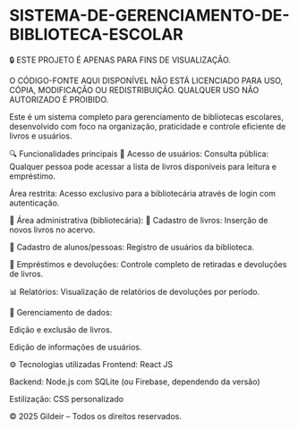 # SISTEMA-DE-GERENCIAMENTO-DE-BIBLIOTECA-ESCOLAR

🔒 ESTE PROJETO É APENAS PARA FINS DE VISUALIZAÇÃO.

O CÓDIGO-FONTE AQUI DISPONÍVEL NÃO ESTÁ LICENCIADO PARA USO, CÓPIA, MODIFICAÇÃO OU REDISTRIBUIÇÃO. QUALQUER USO NÃO AUTORIZADO É PROIBIDO.


Este é um sistema completo para gerenciamento de bibliotecas escolares, desenvolvido com foco na organização, praticidade e controle eficiente de livros e usuários.

🔍 Funcionalidades principais
👥 Acesso de usuários:
Consulta pública: Qualquer pessoa pode acessar a lista de livros disponíveis para leitura e empréstimo.

Área restrita: Acesso exclusivo para a bibliotecária através de login com autenticação.

🔐 Área administrativa (bibliotecária):
📘 Cadastro de livros: Inserção de novos livros no acervo.

👤 Cadastro de alunos/pessoas: Registro de usuários da biblioteca.

📖 Empréstimos e devoluções: Controle completo de retiradas e devoluções de livros.

📊 Relatórios: Visualização de relatórios de devoluções por período.

🧾 Gerenciamento de dados:

Edição e exclusão de livros.

Edição de informações de usuários.

⚙️ Tecnologias utilizadas
Frontend: React JS

Backend: Node.js com SQLite (ou Firebase, dependendo da versão)

Estilização: CSS personalizado


© 2025 Gildeir – Todos os direitos reservados.
